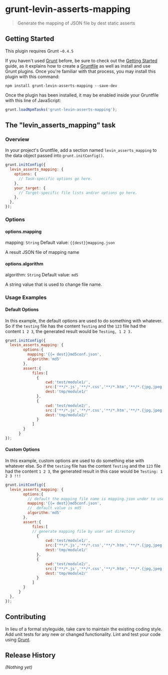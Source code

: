 # grunt-levin-asserts-mapping

> Generate the mapping of JSON file by dest static asserts

## Getting Started
This plugin requires Grunt `~0.4.5`

If you haven't used [Grunt](http://gruntjs.com/) before, be sure to check out the [Getting Started](http://gruntjs.com/getting-started) guide, as it explains how to create a [Gruntfile](http://gruntjs.com/sample-gruntfile) as well as install and use Grunt plugins. Once you're familiar with that process, you may install this plugin with this command:

```shell
npm install grunt-levin-asserts-mapping --save-dev
```

Once the plugin has been installed, it may be enabled inside your Gruntfile with this line of JavaScript:

```js
grunt.loadNpmTasks('grunt-levin-asserts-mapping');
```

## The "levin_asserts_mapping" task

### Overview
In your project's Gruntfile, add a section named `levin_asserts_mapping` to the data object passed into `grunt.initConfig()`.

```js
grunt.initConfig({
  levin_asserts_mapping: {
    options: {
      // Task-specific options go here.
    },
    your_target: {
      // Target-specific file lists and/or options go here.
    },
  },
});
```

### Options

#### options.mapping
mapping: `String`
Default value: `{{dest}}mapping.json`

A result JSON file of mapping name

#### options.algorithm
algorithm: `String`
Default value: `md5`

A string value that is used to change file name.

### Usage Examples

#### Default Options
In this example, the default options are used to do something with whatever. So if the `testing` file has the content `Testing` and the `123` file had the content `1 2 3`, the generated result would be `Testing, 1 2 3.`

```js
grunt.initConfig({
  levin_asserts_mapping: {
        options:{
          mapping:'{{= dest}}md5conf.json',
          algorithm:'md5'
        },
        assert:{
            files:[
              {
                  cwd:'test/module1/',
                  src:['**/*.js','**/*.css','**/*.htm','**/*.{jpg,jpeg,gif,png}'],
                  dest:'tmp/module1/'
              },
              {
                  cwd:'test/module2/',
                  src:['**/*.js','**/*.css','**/*.htm','**/*.{jpg,jpeg,gif,png}'],
                  dest:'tmp/module2/'
              }
            ]
        }
      }
});
```

#### Custom Options
In this example, custom options are used to do something else with whatever else. So if the `testing` file has the content `Testing` and the `123` file had the content `1 2 3`, the generated result in this case would be `Testing: 1 2 3 !!!`

```js
grunt.initConfig({
  levin_asserts_mapping: {
        options:{
          // default the mapping file name is mapping.json under to user set the dest directory
          mapping:'{{= dest}}md5conf.json',
          //  default value is md5
          algorithm:'md5'
        },
        assert:{
            files:[
            // generate mapping file by user set directory
              {
                  cwd:'test/module1/',
                  src:['**/*.js','**/*.css','**/*.htm','**/*.{jpg,jpeg,gif,png}'],
                  dest:'tmp/module1/'
              },
              {
                  cwd:'test/module2/',
                  src:['**/*.js','**/*.css','**/*.htm','**/*.{jpg,jpeg,gif,png}'],
                  dest:'tmp/module2/'
              }
            ]
        }
      }
  },
});
```

## Contributing
In lieu of a formal styleguide, take care to maintain the existing coding style. Add unit tests for any new or changed functionality. Lint and test your code using [Grunt](http://gruntjs.com/).

## Release History
_(Nothing yet)_
